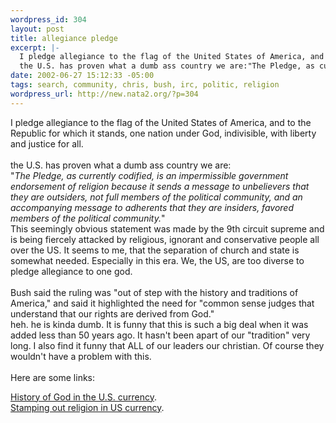 ```yaml
--- 
wordpress_id: 304
layout: post
title: allegiance pledge
excerpt: |-
  I pledge allegiance to the flag of the United States of America, and to the Republic for which it stands, one nation under God, indivisible, with liberty and justice for all. 
  the U.S. has proven what a dumb ass country we are:"The Pledge, as currently codified, is an impermissible government endorsement of religion because it sends a message to unbelievers that they are outsid...
date: 2002-06-27 15:12:33 -05:00
tags: search, community, chris, bush, irc, politic, religion
wordpress_url: http://new.nata2.org/?p=304
---
```

I pledge allegiance to the flag of the United States of America, and to the Republic for which it stands, one nation under God, indivisible, with liberty and justice for all. 
<br/><br/>the U.S. has proven what a dumb ass country we are:<br/>"<I>The Pledge, as currently codified, is an impermissible government endorsement of religion because it sends a message to unbelievers that they are outsiders, not full members of the political community, and an accompanying message to adherents that they are insiders, favored members of the political community.</i>"<br/>
This seemingly obvious statement was made by the 9th circuit supreme and is being fiercely attacked by religious, ignorant and conservative people all over the US. It seems to me, that the separation of church and state is somewhat needed. Especially in this era. We, the US, are too diverse to pledge allegiance to one god.
<br/><br/>
Bush said the ruling was "out of step with the history and traditions of America," and said it highlighted the need for "common sense judges that understand that our rights are derived from God." <br/>heh. he is kinda dumb. It is funny that this is such a big deal when it was added less than 50 years ago. It hasn't been apart of our "tradition" very long. I also find it funny that ALL of our leaders our christian. Of course they wouldn't have a problem with this.  
<br/>Here are some links:<br/>

<a href="http://216.239.39.100/search?q=cache:OeBjDrmYL3IC:www.ustreas.gov/opc/opc0011.html+in+god+we+trust&hl=en&ie=UTF-8&e=619">History of God in the U.S. currency</a>.<br/>
<a href="http://www.atheists.org/flash.line/igwt1.htm">Stamping out religion in US currency</a>.

